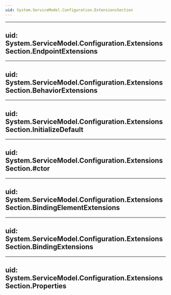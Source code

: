 ```yaml
---
uid: System.ServiceModel.Configuration.ExtensionsSection
---
```


---
uid: System.ServiceModel.Configuration.ExtensionsSection.EndpointExtensions
---

---
uid: System.ServiceModel.Configuration.ExtensionsSection.BehaviorExtensions
---

---
uid: System.ServiceModel.Configuration.ExtensionsSection.InitializeDefault
---

---
uid: System.ServiceModel.Configuration.ExtensionsSection.#ctor
---

---
uid: System.ServiceModel.Configuration.ExtensionsSection.BindingElementExtensions
---

---
uid: System.ServiceModel.Configuration.ExtensionsSection.BindingExtensions
---

---
uid: System.ServiceModel.Configuration.ExtensionsSection.Properties
---
